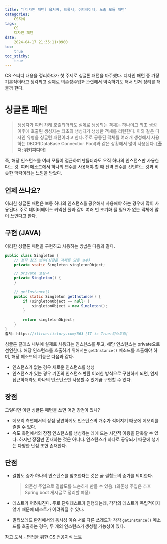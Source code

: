 ```yaml
---
title: "[디자인 패턴] 옵저버, 프록시, 이터레이터, 노출 모듈 패턴"
categories:
    CS지식
tags:
    CS
    디자인 패턴
date:
    2024-04-17 21:35:11+0900
toc:
    true
toc_sticky:
    true
---
```


CS 스터디 내용을 정리하다가 첫 주제로 싱글톤 패턴을 마주했다. 디자인 패턴 중 가장 기본적이라고 생각되고 실제로 의존성주입과 관련해서 익숙하기도 해서 먼저 정리를 해볼까 한다.

# 싱글톤 패턴
> 생성자가 여러 차례 호출되더라도 실제로 생성되는 객체는 하나이고 최초 생성 이후에 호출된 생성자는 최초의 생성자가 생성한 객체를 리턴한다. 이와 같은 디자인 유형을 싱글턴 패턴이라고 한다. 주로 공통된 객체를 여러개 생성해서 사용하는 DBCP(DataBase Connection Pool)와 같은 상황에서 많이 사용된다. 
> **[출처: 위키피디아]**

즉, 해당 인스턴스를 여러 모듈이 접근하여 만들더라도 오직 하나의 인스턴스만 사용한다는 것. 여러 메소드에서 하나의 변수를 사용해야 할 때 전역 변수를 선언하는 것과 비슷한 맥락이라는 느낌을 받았다.

## 언제 쓰나요?
이러한 싱글톤 패턴은 보통 하나의 인스턴스를 공유해서 사용해야 하는 경우에 많이 사용된다.
주로 데이터베이스 커넥션 풀과 같이 여러 번 초기화 될 필요가 없는 객체에 많이 쓰인다고 한다.

## 구현 (JAVA)
이러한 싱글톤 패턴을 구현하고 사용하는 방법은 다음과 같다.

```java
public class Singleton {
    // 정적 참조 변수(싱글톤 객체를 담을 변수)
    private static Singleton singletonObject;

    // private 생성자
    private Singleton() {
    }
    
    // getInstance()
    public static Singleton getInstance() {
        if (singletonObject == null) {
            singletonObject = new Singleton();
        }
        
        return singletonObject;
    }
}
출처: https://ittrue.tistory.com/563 [IT is True:티스토리]
```

싱글톤 클래스 내부에 실제로 사용되는 인스턴스를 두고, 해당 인스턴스는 private으로 선언한다.
해당 인스턴스를 호출하기 위해서는 `getInstance()` 메소드를 호출해야 하며, 해당 메소드의 기능은 다음과 같다.
- 인스턴스가 없는 경우 새로운 인스턴스를 생성
- 인스턴스가 있는 경우 기존의 인스턴스 반환
이러한 방식으로 구현하게 되면, 언제 접근하더라도 하나의 인스턴스만 사용할 수 있게끔 구현할 수 있다.

## 장점
그렇다면 이런 싱글톤 패턴을 쓰면 어떤 장점이 있나?
- 메모리 측면에서의 장점
  당연하게도 인스턴스의 개수가 적어지기 때문에 메모리를 줄일 수 있다.
- 속도 측면에서의 장점
  인스턴스를 생성하는 데에 드는 시간적 이용을 단축할 수 있다.
하지만 장점만 존재하는 것은 아니다. 인스턴스가 하나로 공유되기 때문에 생기는 다양한 단점 또한 존재한다.

## 단점
- 결합도 증가
  하나의 인스턴스를 참조한다는 것은 곧 결합도의 증가를 의미한다. 
  > 의존성 주입으로 결합도를 느슨하게 만들 수 있음. (의존성 주입은 추후 Spring boot 게시글로 정리할 예정)
- 테스트가 어려워진다.
  주로 단위테스트가 진행되는데, 각각의 테스트가 독립적이지 않기 때문에 테스트가 어려워질 수 있다.
  
- 멀티쓰레드 환경에서의 동시성 이슈
  서로 다른 쓰레드가 각각 `getInstance()` 메소드를 호출하는 경우, 두 개의 인스턴스가 생성될 가능성이 있다.





[참고 도서 - 면접을 위한 CS 전공지식 노트](https://www.yes24.com/Product/Goods/108887922)